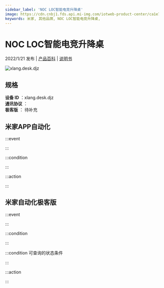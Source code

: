 ```yaml
---
sidebar_label: 'NOC LOC智能电竞升降桌'
image: https://cdn.cnbj1.fds.api.mi-img.com/iotweb-product-center/ca1e7ce98c89c51c9e1d96b86432127c_1638330351609.png?GalaxyAccessKeyId=AKVGLQWBOVIRQ3XLEW&Expires=9223372036854775807&Signature=MvbXjcUTL9KJ9ktFSqzdmehnzyQ=
keywords: 米家, 其他品牌, NOC LOC智能电竞升降桌, 
---
```

# NOC LOC智能电竞升降桌

2022/1/21 发布 | [产品百科](https://home.mi.com/webapp/content/baike/product/index.html?model=xlang.desk.djz/) | [说明书](https://home.mi.com/views/introduction.html?model=xlang.desk.djz&region=cn)

![xlang.desk.djz](https://cdn.cnbj1.fds.api.mi-img.com/iotweb-product-center/ca1e7ce98c89c51c9e1d96b86432127c_1638330351609.png?GalaxyAccessKeyId=AKVGLQWBOVIRQ3XLEW&Expires=9223372036854775807&Signature=MvbXjcUTL9KJ9ktFSqzdmehnzyQ=)

## 规格  
> 
**设备 ID** ：xlang.desk.djz  
**通讯协议** ：  
**极客版**  ： 待补充 


## 米家APP自动化  

:::event  

:::

:::condition  

:::

:::action   

:::

## 米家自动化极客版  

:::event  

:::

:::condition  

:::

:::condition 可查询的状态条件  

:::

:::action  

:::

        
